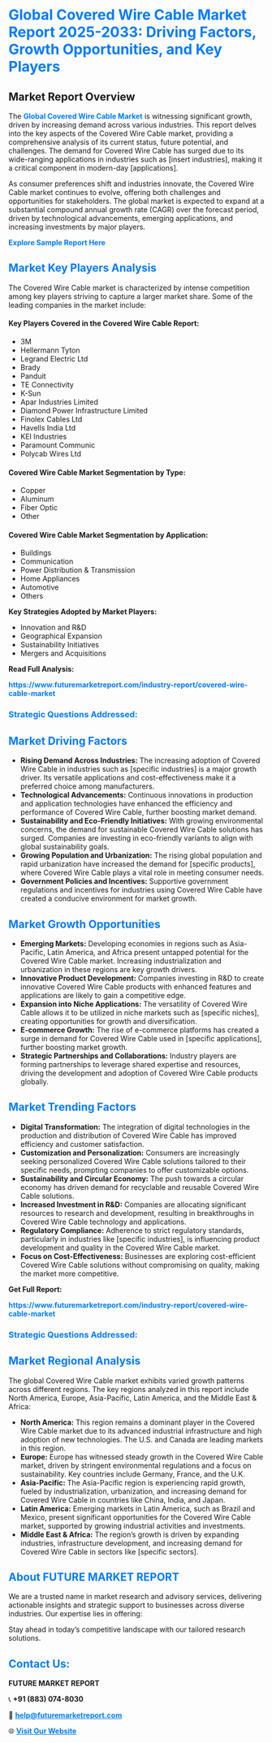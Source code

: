 <h1 style="color: #007BFF;">Global Covered Wire Cable Market Report 2025-2033: Driving Factors, Growth Opportunities, and Key Players</h1>

<section id="overview">
<h2>Market Report Overview</h2>
<p>The <a href="https://www.futuremarketreport.com/industry-report/covered-wire-cable-market" style="color: #007BFF; text-decoration: none;"><strong>Global Covered Wire Cable Market</strong></a> is witnessing significant growth, driven by increasing demand across various industries. This report delves into the key aspects of the Covered Wire Cable market, providing a comprehensive analysis of its current status, future potential, and challenges. The demand for Covered Wire Cable has surged due to its wide-ranging applications in industries such as [insert industries], making it a critical component in modern-day [applications].</p>
<p>As consumer preferences shift and industries innovate, the Covered Wire Cable market continues to evolve, offering both challenges and opportunities for stakeholders. The global market is expected to expand at a substantial compound annual growth rate (CAGR) over the forecast period, driven by technological advancements, emerging applications, and increasing investments by major players.</p>
</section>

<section id="overview">
<p><a href="https://www.futuremarketreport.com/request-sample/reportId=75425" style="color: #007BFF; text-decoration: none;"><strong>Explore Sample Report Here</strong></a></p>
</section>

<section id="key-players">
<h2 style="color: #007BFF;">Market Key Players Analysis</h2>
<p>The Covered Wire Cable market is characterized by intense competition among key players striving to capture a larger market share. Some of the leading companies in the market include:</p>
<h4>Key Players Covered in the Covered Wire Cable Report:</h4>
<ul><li>3M</li><li>Hellermann Tyton</li><li>Legrand Electric Ltd</li><li>Brady</li><li>Panduit</li><li>TE Connectivity</li><li>K-Sun</li><li>Apar Industries Limited</li><li>Diamond Power Infrastructure Limited</li><li>Finolex Cables Ltd</li><li>Havells India Ltd</li><li>KEI Industries</li><li>Paramount Communic</li><li>Polycab Wires Ltd</li></ul>
<h4>Covered Wire Cable Market Segmentation by Type:</h4>
<ul><li>Copper</li><li>Aluminum</li><li>Fiber Optic</li><li>Other</li></ul>

<h4>Covered Wire Cable Market Segmentation by Application:</h4>
<ul><li>Buildings</li><li>Communication</li><li>Power Distribution &amp; Transmission</li><li>Home Appliances</li><li>Automotive</li><li>Others</li></ul>
<p><strong>Key Strategies Adopted by Market Players:</strong></p>
<ul>
<li>Innovation and R&D</li>
<li>Geographical Expansion</li>
<li>Sustainability Initiatives</li>
<li>Mergers and Acquisitions</li>
</ul>
</section>

<section>
<p><strong>Read Full Analysis: </strong></p><a href="https://www.futuremarketreport.com/industry-report/covered-wire-cable-market" style="color: #007BFF; text-decoration: none;"><strong>https://www.futuremarketreport.com/industry-report/covered-wire-cable-market</strong></a>
<h3 style="color: #007BFF;">Strategic Questions Addressed:</h3>
</section>

<section id="driving-factors">
<h2 style="color: #007BFF;">Market Driving Factors</h2>
<ul>
<li><strong>Rising Demand Across Industries:</strong> The increasing adoption of Covered Wire Cable in industries such as [specific industries] is a major growth driver. Its versatile applications and cost-effectiveness make it a preferred choice among manufacturers.</li>
<li><strong>Technological Advancements:</strong> Continuous innovations in production and application technologies have enhanced the efficiency and performance of Covered Wire Cable, further boosting market demand.</li>
<li><strong>Sustainability and Eco-Friendly Initiatives:</strong> With growing environmental concerns, the demand for sustainable Covered Wire Cable solutions has surged. Companies are investing in eco-friendly variants to align with global sustainability goals.</li>
<li><strong>Growing Population and Urbanization:</strong> The rising global population and rapid urbanization have increased the demand for [specific products], where Covered Wire Cable plays a vital role in meeting consumer needs.</li>
<li><strong>Government Policies and Incentives:</strong> Supportive government regulations and incentives for industries using Covered Wire Cable have created a conducive environment for market growth.</li>
</ul>
</section>

<section id="growth-opportunities">
<h2 style="color: #007BFF;">Market Growth Opportunities</h2>
<ul>
<li><strong>Emerging Markets:</strong> Developing economies in regions such as Asia-Pacific, Latin America, and Africa present untapped potential for the Covered Wire Cable market. Increasing industrialization and urbanization in these regions are key growth drivers.</li>
<li><strong>Innovative Product Development:</strong> Companies investing in R&D to create innovative Covered Wire Cable products with enhanced features and applications are likely to gain a competitive edge.</li>
<li><strong>Expansion into Niche Applications:</strong> The versatility of Covered Wire Cable allows it to be utilized in niche markets such as [specific niches], creating opportunities for growth and diversification.</li>
<li><strong>E-commerce Growth:</strong> The rise of e-commerce platforms has created a surge in demand for Covered Wire Cable used in [specific applications], further boosting market growth.</li>
<li><strong>Strategic Partnerships and Collaborations:</strong> Industry players are forming partnerships to leverage shared expertise and resources, driving the development and adoption of Covered Wire Cable products globally.</li>
</ul>
</section>

<section id="trending-factors">
<h2 style="color: #007BFF;">Market Trending Factors</h2>
<ul>
<li><strong>Digital Transformation:</strong> The integration of digital technologies in the production and distribution of Covered Wire Cable has improved efficiency and customer satisfaction.</li>
<li><strong>Customization and Personalization:</strong> Consumers are increasingly seeking personalized Covered Wire Cable solutions tailored to their specific needs, prompting companies to offer customizable options.</li>
<li><strong>Sustainability and Circular Economy:</strong> The push towards a circular economy has driven demand for recyclable and reusable Covered Wire Cable solutions.</li>
<li><strong>Increased Investment in R&D:</strong> Companies are allocating significant resources to research and development, resulting in breakthroughs in Covered Wire Cable technology and applications.</li>
<li><strong>Regulatory Compliance:</strong> Adherence to strict regulatory standards, particularly in industries like [specific industries], is influencing product development and quality in the Covered Wire Cable market.</li>
<li><strong>Focus on Cost-Effectiveness:</strong> Businesses are exploring cost-efficient Covered Wire Cable solutions without compromising on quality, making the market more competitive.</li>
</ul>
</section>

<section>
<p><strong>Get Full Report: </strong></p><a href="https://www.futuremarketreport.com/industry-report/covered-wire-cable-market" style="color: #007BFF; text-decoration: none;"><strong>https://www.futuremarketreport.com/industry-report/covered-wire-cable-market</strong></a>
<h3 style="color: #007BFF;">Strategic Questions Addressed:</h3>
</section>


<section id="regional-analysis">
<h2 style="color: #007BFF;">Market Regional Analysis</h2>
<p>The global Covered Wire Cable market exhibits varied growth patterns across different regions. The key regions analyzed in this report include North America, Europe, Asia-Pacific, Latin America, and the Middle East & Africa:</p>
<ul>
<li><strong>North America:</strong> This region remains a dominant player in the Covered Wire Cable market due to its advanced industrial infrastructure and high adoption of new technologies. The U.S. and Canada are leading markets in this region.</li>
<li><strong>Europe:</strong> Europe has witnessed steady growth in the Covered Wire Cable market, driven by stringent environmental regulations and a focus on sustainability. Key countries include Germany, France, and the U.K.</li>
<li><strong>Asia-Pacific:</strong> The Asia-Pacific region is experiencing rapid growth, fueled by industrialization, urbanization, and increasing demand for Covered Wire Cable in countries like China, India, and Japan.</li>
<li><strong>Latin America:</strong> Emerging markets in Latin America, such as Brazil and Mexico, present significant opportunities for the Covered Wire Cable market, supported by growing industrial activities and investments.</li>
<li><strong>Middle East & Africa:</strong> The region’s growth is driven by expanding industries, infrastructure development, and increasing demand for Covered Wire Cable in sectors like [specific sectors].</li>
</ul>
</section>

<footer>
<h2 style="color: #007BFF;">About FUTURE MARKET REPORT</h2>
<p>We are a trusted name in market research and advisory services, delivering actionable insights and strategic support to businesses across diverse industries. Our expertise lies in offering:</p>

<p>Stay ahead in today’s competitive landscape with our tailored research solutions.</p>

<h2 style="color: #007BFF;">Contact Us:</h2>
<p><strong>FUTURE MARKET REPORT</strong></p>
<p>📞 <strong>+91 (883) 074-8030</strong></p>
<p>📧 <strong><a href="mailto:help@futuremarketreport.com" style="color: #007BFF;">help@futuremarketreport.com</a></strong></p>
<p>🌐 <strong><a href="https://www.futuremarketreport.com/" style="color: #007BFF;">Visit Our Website</a></strong></p>
</footer>